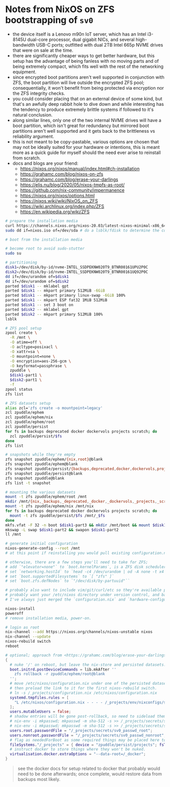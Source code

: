 # Notes from NixOS on ZFS bootstrapping of `sv0`

* the device itself is a Lenovo m90n IoT server, which has an Intel i3-8145U
dual-core processor, dual gigabit NICs, and several high-bandwidth USB-C ports;
outfitted with dual 2TB Intel 665p NVME drives that were on sale at the time.
* there are significantly cheaper ways to get better hardware, but this setup
has the advantage of being fanless with no moving parts and of being extremely
compact, which fits well with the rest of the networking equipment.
* since encrypted boot partitions aren't well supported in conjunction with ZFS,
the boot partition will live outside the encrypted ZFS pool; consequentially, it
won't benefit from being protected via encryption nor the ZFS integrity checks.
* you could consider placing that on an external device of some kind, but that's
an awfully deep rabbit hole to dive down and while interesting has the tendency
to produce extremely brittle systems if followed to it's natural conclusion.
* along similar lines, only one of the two internal NVME drives will have a boot
partition, which isn't great for redundancy but mirrored boot partitions aren't
well supported and it gets back to the brittleness vs reliability argument.
* this is not meant to be copy-pastable, various options are chosen that may not
be ideally suited for your hardware or intentions, this is meant more as a quick
guide for myself should the need ever arise to reinstall from scratch.
* docs and blogs are your friend:
  * <https://nixos.org/nixos/manual/index.html#ch-installation>
  * <https://grahamc.com/blog/nixos-on-zfs>
  * <https://grahamc.com/blog/erase-your-darlings>
  * <https://elis.nu/blog/2020/05/nixos-tmpfs-as-root/>
  * <https://github.com/nix-community/impermanence>
  * <https://nixos.org/nixos/options.html>
  * <https://nixos.wiki/wiki/NixOS_on_ZFS>
  * <https://wiki.archlinux.org/index.php/ZFS>
  * <https://en.wikipedia.org/wiki/ZFS>

```sh
# prepare the installation media
curl https://channels.nixos.org/nixos-20.03/latest-nixos-minimal-x86_64-linux.iso > nixos.iso
sudo dd if=nixos.iso of=/dev/sda # do a lsblk/fdisk to determine the correct device.
```

```sh
# boot from the installation media

# become root to avoid sudo-stutter
sudo su

# partitioning
disk1=/dev/disk/by-id/nvme-INTEL_SSDPEKNW020T9_BTNR00161UPU2P0C
disk2=/dev/disk/by-id/nvme-INTEL_SSDPEKNW020T9_BTNR00161UQ92P0C
dd if=/dev/urandom of=$disk1
dd if=/dev/urandom of=$disk2
parted $disk1 -- mklabel gpt
parted $disk1 -- mkpart primary 512MiB -6GiB
parted $disk1 -- mkpart primary linux-swap -6GiB 100%
parted $disk1 -- mkpart ESP fat32 1MiB 512MiB
parted $disk1 -- set 3 boot on
parted $disk2 -- mklabel gpt
parted $disk2 -- mkpart primary 512MiB 100%
lsblk

# ZFS pool setup
zpool create \
  -R /mnt \
  -O atime=off \
  -O acltype=posixacl \
  -O xattr=sa \
  -O mountpoint=none \
  -O encryption=aes-256-gcm \
  -O keyformat=passphrase \
  zpuddle \
  $disk1-part1 \
  $disk2-part1 \
  -f
zpool status
zfs list

# ZFS datasets setup
alias zcl='zfs create -o mountpoint=legacy'
zcl zpuddle/ephem
zcl zpuddle/ephem/nix
zcl zpuddle/ephem/root
zcl zpuddle/persist
for fs in backups deprecated docker dockervols projects scratch; do
  zcl zpuddle/persist/$fs
done
zfs list

# snapshots while they're empty
zfs snapshot zpuddle/ephem/{nix,root}@blank
zfs snapshot zpuddle/ephem@blank
zfs snapshot zpuddle/persist/{backups,deprecated,docker,dockervols,projects,scratch}@blank
zfs snapshot zpuddle/persist@blank
zfs snapshot zpuddle@blank
zfs list -t snapshot

# mounting the various datasets
mount -t zfs zpuddle/ephem/root /mnt
mkdir /mnt/{nix,_backups,_deprecated,_docker,_dockervols,_projects,_scratch}
mount -t zfs zpuddle/ephem/nix /mnt/nix
for fs in backups deprecated docker dockervols projects scratch; do
  mount -t zfs zpuddle/persist/$fs /mnt/_$fs
done
mkfs.vfat -F 32 -n boot $disk1-part3 && mkdir /mnt/boot && mount $disk1-part3 /mnt/boot
mkswap -L swap $disk1-part2 && swapon $disk1-part2
ll /mnt

# generate initial configuration
nixos-generate-config --root /mnt
# at this point if reinstalling you would pull existing configuration.nix, merging uuids.

# otherwise, there are a few steps you'll need to take for ZFS;
# add `"elevator=none"` to `boot.kernelParams`, is a ZFS disk scheduler thing.
# set `networking.hostId` to `head -c4 /dev/urandom | od -A none -t x4`
# set `boot.supportedFilesystems` to `[ "zfs" ]`
# set `boot.zfs.defNodes` to `"/dev/disk/by-partuuid"``

# probably also want to include vim/git/curl/etc so they're available post-install.
# probably want your /etc/nixos directory under version control, and backed up asap.
# I've always just merged the `configuration.nix` and `hardware-configuration.nix`.

nixos-install
poweroff
# remove installation media, power-on.
```

```sh
# login as root
nix-channel --add https://nixos.org/channels/nixos-unstable nixos
nix-channel --update
nixos-rebuild switch
reboot
```

```nix
# optional; approach from <https://grahamc.com/blog/erase-your-darlings>
{
  # nuke '/' on reboot, but leave the nix-store and persisted datasets.
  boot.initrd.postDeviceCommands = lib.mkAfter ''
    zfs rollback -r zpuddle/ephem/root@blank
  '';
  # move /etc/nixos/configuration.nix under one of the persisted datasets;
  # then preload the link to it for the first nixos-rebuild switch.
  # ln -s /_projects/configuration.nix /etc/nixos/configuration.nix
  systemd.tmpfiles.rules = [
    "L /etc/nixos/configuration.nix - - - - /_projects/env/nixconfigs/sv0_configuration.nix"
  ];
  users.mutableUsers = false;
  # shadow entries will be gone post-rollback, so need to sideload them;
  # nix-env -i mkpasswd; mkpasswd -m sha-512 -s >> /_projects/secrets/sv0_passwd_root
  # nix-env -i mkpasswd; mkpasswd -m sha-512 -s >> /_projects/secrets/sv0_passwd_nonroot
  users.root.passwordFile = "/_projects/secrets/sv0_passwd_root";
  users.nonroot.passwordFile = "/_projects/secrets/sv0_passwd_nonroot";
  # flag as neededForBoot as some required things may be placed here to persist them.
  fileSystems."/_projects" = { device = "zpuddle/persist/projects"; fsType = "zfs"; neededForBoot = true; };
  # instruct docker to store things where they won't be nuked.
  virtualisation.docker.extraOptions = "--data-root=/_docker";
}
```

> see the docker docs for setup related to docker that probably would need to be
> done afterwards; once complete, would restore data from backups most likely.

